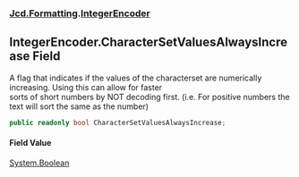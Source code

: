 ### [Jcd.Formatting](Jcd_Formatting.md 'Jcd.Formatting').[IntegerEncoder](Jcd_Formatting_IntegerEncoder.md 'Jcd.Formatting.IntegerEncoder')
## IntegerEncoder.CharacterSetValuesAlwaysIncrease Field
A flag that indicates if the values of the characterset are numerically increasing. Using this can allow for faster  
sorts of short numbers by NOT decoding first. (i.e. For positive numbers the text will sort the same as the number)  
```csharp
public readonly bool CharacterSetValuesAlwaysIncrease;
```
#### Field Value
[System.Boolean](https://docs.microsoft.com/en-us/dotnet/api/System.Boolean 'System.Boolean')
